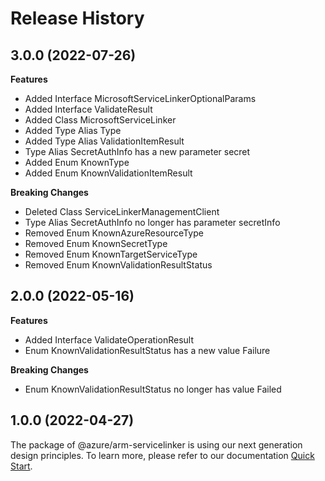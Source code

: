 # Release History
    
## 3.0.0 (2022-07-26)
    
**Features**

  - Added Interface MicrosoftServiceLinkerOptionalParams
  - Added Interface ValidateResult
  - Added Class MicrosoftServiceLinker
  - Added Type Alias Type
  - Added Type Alias ValidationItemResult
  - Type Alias SecretAuthInfo has a new parameter secret
  - Added Enum KnownType
  - Added Enum KnownValidationItemResult

**Breaking Changes**

  - Deleted Class ServiceLinkerManagementClient
  - Type Alias SecretAuthInfo no longer has parameter secretInfo
  - Removed Enum KnownAzureResourceType
  - Removed Enum KnownSecretType
  - Removed Enum KnownTargetServiceType
  - Removed Enum KnownValidationResultStatus
    
    
## 2.0.0 (2022-05-16)
    
**Features**

  - Added Interface ValidateOperationResult
  - Enum KnownValidationResultStatus has a new value Failure

**Breaking Changes**

  - Enum KnownValidationResultStatus no longer has value Failed
    
    
## 1.0.0 (2022-04-27)

The package of @azure/arm-servicelinker is using our next generation design principles. To learn more, please refer to our documentation [Quick Start](https://aka.ms/js-track2-quickstart).
